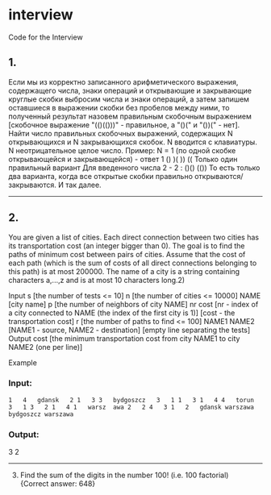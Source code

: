 # interview
Code for the Interview
## 1.
Если мы из корректно записанного арифметического выражения, содержащего числа,
знаки операций и открывающие и закрывающие круглые скобки выбросим числа и знаки
операций, а затем запишем оставшиеся в выражении скобки без пробелов между ними,
то полученный результат назовем правильным скобочным выражением [скобочное
выражение "(()(()))" - правильное, а "()(" и "())(" - нет].
Найти число правильных скобочных выражений, содержащих N открывающихся и N
закрывающихся скобок. N вводится с клавиатуры. N неотрицательное целое число.
Пример:
N = 1 (по одной скобке открывающейся и закрывающейся) - ответ 1
()
)(
))
((
Только один правильный вариант
Для введенного числа 2 - 2 :
()()
(())
То есть только два варианта, когда все открытые скобки правильно открываются/
закрываются.
И так далее.
***
## 2.
You are given a list of cities. Each direct connection between two cities has its transportation
cost (an integer bigger than 0). The goal is to find the paths of minimum cost between pairs of
cities. Assume that the cost of each path (which is the sum of costs of all direct connections
belonging to this path) is at most 200000. The name of a city is a string containing characters
a,...,z and is at most 10 characters long.2)

Input
s [the number of tests <= 10]
n [the number of cities <= 10000]
NAME [city name]
p [the number of neighbors of city NAME]
nr cost [nr - index of a city connected to NAME (the index of the first city is 1)]
[cost - the transportation cost]
r [the number of paths to find <= 100]
NAME1 NAME2 [NAME1 - source, NAME2 - destination]
[empty line separating the tests]
Output
cost [the minimum transportation cost from city NAME1 to city NAME2 (one per line)]

Example

### Input:
`
1  
4  
gdansk  
2 1  
3 3  
bydgoszcz  
3  
1 1  
3 1  
4 4  
torun  
3  
1 3  
2 1  
4 1  
warsz  awa
2  
2 4  
3 1  
2  
gdansk warszawa  
bydgoszcz warszawa  `

### Output:
3
2
***
3. Find the sum of the digits in the number 100! (i.e. 100 factorial)  
{Correct answer: 648}
